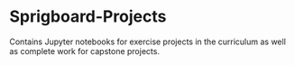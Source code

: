 # Sprigboard-Projects
Contains Jupyter notebooks for exercise projects in the curriculum as well as complete work for capstone projects.
